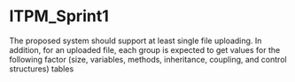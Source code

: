 # ITPM_Sprint1
The proposed system should support at least single file uploading. In addition, for an uploaded file, each group is expected to get values for the following factor (size, variables, methods, inheritance, coupling, and control structures) tables
